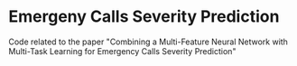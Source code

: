 # Emergeny Calls Severity Prediction
Code related to the paper "Combining a Multi-Feature Neural Network with Multi-Task Learning for Emergency Calls Severity Prediction"
